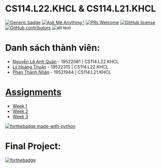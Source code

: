 # CS114.L22.KHCL & CS114.L21.KHCL
[![Generic badge](https://img.shields.io/badge/Status-working-<COLOR>.svg)](https://shields.io/)
[![Ask Me Anything !](https://img.shields.io/badge/Ask%20me-anything-1abc9c.svg)](https://github.com/anhquan075/CS114.L22.KHCL/issues/new)
[![PRs Welcome](https://img.shields.io/badge/PRs-welcome-brightgreen.svg?style=flat-square)](http://makeapullrequest.com)
[![GitHub license](https://img.shields.io/github/license/Naereen/StrapDown.js.svg)](https://github.com/anhquan075/CS114.L22.KHCL/blob/master/LICENSE)
[![GitHub contributors](https://img.shields.io/github/contributors/Naereen/StrapDown.js.svg)](https://github.com/anhquan075/CS114.L22.KHCL/graphs/contributors/)
![alt text](https://img.shields.io/badge/Laguage-Python-green)
# Danh sách thành viên:
- [Nguyễn Lê Anh Quân](https://github.com/anhquan075 "Quân's github") - 19522081 | CS114.L22.KHCL
- [Lý Hoàng Thuận](https://github.com/20-8-21-1-14 "Thuận's github") - 19522315 | CS114.L22.KHCL
- [Phan Thành Nhân](https://github.com/pthanhnhan "Nhân's github") - 19521944 | CS114.L21.KHCL
# [Assignments](https://github.com/anhquan075/CS114.L22.KHCL/tree/main/Assignments "Assignments")
- [Week 1](https://github.com/anhquan075/CS114.L21-L22.KHCL/tree/main/Assignments/Week1)
- [Week 2](https://github.com/anhquan075/CS114.L21-L22.KHCL/tree/main/Assignments/Week2)
- [Week 3](https://github.com/anhquan075/CS114.L21-L22.KHCL/tree/main/Assignments/Week3)

[![forthebadge made-with-python](http://ForTheBadge.com/images/badges/made-with-python.svg)](https://www.python.org/)
# Final Project:
[![forthebadge](https://forthebadge.com/images/badges/built-with-love.svg)](https://forthebadge.com)

